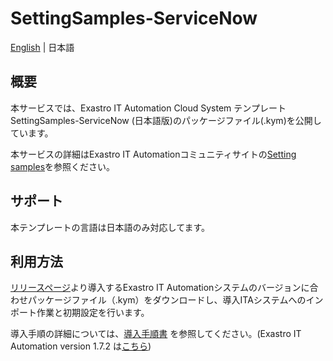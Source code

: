 # SettingSamples-ServiceNow
[English](README.md) | 日本語

## 概要

本サービスでは、Exastro IT Automation Cloud System テンプレート SettingSamples-ServiceNow (日本語版)のパッケージファイル(.kym)を公開しています。

本サービスの詳細はExastro IT Automationコミュニティサイトの[Setting samples](https://exastro-suite.github.io/it-automation-docs/setting-samples_ja.html)を参照ください。

## サポート
本テンプレートの言語は日本語のみ対応してます。

## 利用方法

[リリースページ](https://github.com/exastro-suite/SettingSamples-ServiceNow/releases)より導入するExastro IT Automationシステムのバージョンに合わせパッケージファイル（.kym）をダウンロードし、導入ITAシステムへのインポート作業と初期設定を行います。

導入手順の詳細については、[導入手順書](https://exastro-suite.github.io/it-automation-docs/asset/SettingSamples_ja/cloud-system-template-servicenow-install_ja.pdf) を参照してください。(Exastro IT Automation version 1.7.2 は[こちら](https://github.com/exastro-suite/it-automation/releases/tag/v1.7.2))
